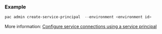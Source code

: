 ### Example

```powershell
pac admin create-service-principal  --environment <environment id>
```

More information: [Configure service connections using a service principal](../../../../alm/devops-build-tools.md#configure-service-connections-using-a-service-principal)
